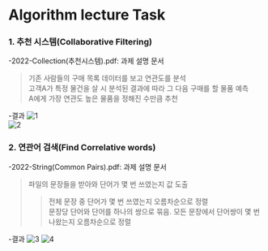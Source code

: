 # Algorithm lecture Task
  
  ### 1. 추천 시스템(Collaborative Filtering)
  -2022-Collection(추천시스템).pdf: 과제 설명 문서  
  > 기존 사람들의 구매 목록 데이터를 보고 연관도를 분석  
  > 고객A가 특정 물건을 살 시 분석된 결과에 따라 그 다음 구매를 할 물품 예측  
  > A에게 가장 연관도 높은 물품을 정해진 수만큼 추천  
    
  -결과
 ![1](https://user-images.githubusercontent.com/93725108/209465448-e5bd848a-334b-484d-88f6-4d8e8c47ff95.png)  
 ![2](https://user-images.githubusercontent.com/93725108/209465447-d35143c9-03f6-4478-b602-df28bbe9bb23.png)
    
   ### 2. 연관어 검색(Find Correlative words)
   -2022-String(Common Pairs).pdf: 과제 설명 문서
   > 파일의 문장들을 받아와 단어가 몇 번 쓰였는지 값 도출
   >> 전체 문장 중 단어가 몇 번 쓰였는지 오름차순으로 정렬  
   >> 문장당 단어와 단어를 하나의 쌍으로 묶음. 모든 문장에서 단어쌍이 몇 번 나왔는지 오름차순으로 정렬  
     
   -결과
 ![3](https://user-images.githubusercontent.com/93725108/209465446-7e8335bf-b1ea-40d9-938c-a8275d21a55b.png)
 ![4](https://user-images.githubusercontent.com/93725108/209465445-d9bf9f8d-31a5-4fe3-a3ce-b7508cc4bf8d.png)

